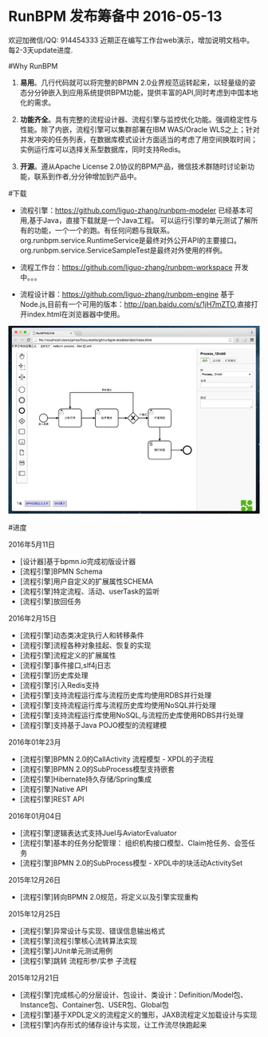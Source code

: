 # RunBPM 发布筹备中 2016-05-13

欢迎加微信/QQ: 914454333
近期正在编写工作台web演示，增加说明文档中。每2-3天update进度.

#Why RunBPM

1. **易用**。几行代码就可以将完整的BPMN 2.0业界规范运转起来，以轻量级的姿态分分钟嵌入到应用系统提供BPM功能，提供丰富的API,同时考虑到中国本地化的需求。

2. **功能齐全**。具有完整的流程设计器、流程引擎与监控优化功能。强调稳定性与性能。除了内嵌，流程引擎可以集群部署在IBM WAS/Oracle WLS之上；针对并发冲突的任务列表，在数据库模式设计方面适当的考虑了用空间换取时间；实例运行库可以选择关系型数据库，同时支持Redis。

3. **开源**。遵从Apache License 2.0协议的BPM产品，微信技术群随时讨论新功能，联系到作者,分分钟增加到产品中。

#下载

  
* 流程引擎：<https://github.com/liguo-zhang/runbpm-modeler>
  已经基本可用,基于Java，直接下载就是一个Java工程。
  可以运行引擎的单元测试了解所有的功能，一个一个的跑。有任何问题与我联系。
  org.runbpm.service.RuntimeService是最终对外公开API的主要接口。
  org.runbpm.service.ServiceSampleTest是最终对外使用的样例。

* 流程工作台：<https://github.com/liguo-zhang/runbpm-workspace>
  开发中。。。

* 流程设计器：<https://github.com/liguo-zhang/runbpm-engine> 基于Node.js,目前有一个可用的版本：<http://pan.baidu.com/s/1jH7mZTO>,直接打开index.html在浏览器器中使用。
  
![sreenshot](https://raw.githubusercontent.com/liguo-zhang/runbpm-modeler/master/docs/screenshot.png)



#进度

2016年5月11日

* [设计器]基于bpmn.io完成初版设计器
* [流程引擎]BPMN Schema 
* [流程引擎]用户自定义的扩展属性SCHEMA 
* [流程引擎]特定流程、活动、userTask的监听
* [流程引擎]放回任务

2016年2月15日

* [流程引擎]动态类决定执行人和转移条件
* [流程引擎]流程各种对象挂起、恢复的实现
* [流程引擎]流程定义的扩展属性
* [流程引擎]事件接口,slf4j日志
* [流程引擎]历史库处理
* [流程引擎]引入Redis支持
* [流程引擎]支持流程运行库与流程历史库均使用RDBS并行处理
* [流程引擎]支持流程运行库与流程历史库均使用NoSQL并行处理
* [流程引擎]支持流程运行库使用NoSQL,与流程历史库使用RDBS并行处理
* [流程引擎]支持基于Java POJO模型的流程建模

2016年01年23月

* [流程引擎]BPMN 2.0的CallActivity 流程模型 - XPDL的子流程
* [流程引擎]BPMN 2.0的SubProcess模型支持嵌套
* [流程引擎]Hibernate持久存储/Spring集成
* [流程引擎]Native API
* [流程引擎]REST API

2016年01月04日

* [流程引擎]逻辑表达式支持Juel与AviatorEvaluator
* [流程引擎]基本的任务分配管理： 组织机构接口模型、Claim抢任务、会签任务
* [流程引擎]BPMN 2.0的SubProcess模型 - XPDL中的块活动ActivitySet

2015年12月26日

* [流程引擎]转向BPMN 2.0规范，将定义以及引擎实现重构

2015年12月25日

* [流程引擎]异常设计与实现、错误信息输出格式
* [流程引擎]流程引擎核心流转算法实现
* [流程引擎]JUnit单元测试用例
* [流程引擎]跳转 流程形参/实参 子流程

2015年12月21日 

* [流程引擎]完成核心的分层设计、包设计、类设计：Definition/Model包、Instance包、Container包、USER包、Global包
* [流程引擎]基于XPDL定义的流程定义的雏形，JAXB流程定义加载设计与实现
* [流程引擎]内存形式的储存设计与实现，让工作流尽快跑起来